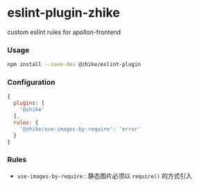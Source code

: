 # eslint-plugin-zhike
custom eslint rules for apollon-frontend

### Usage
```bash
npm install --save-dev @zhike/eslint-plugin
```

### Configuration
```js
{
  plugins: [
    '@zhike'
  ],
  rules: {
    '@zhike/use-images-by-require': 'error'
  }
}
```

### Rules
 - `use-images-by-require` : 静态图片必须以 `require()` 的方式引入
